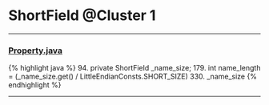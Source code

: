# ShortField @Cluster 1

***

### [Property.java](https://searchcode.com/codesearch/view/15642246/)
{% highlight java %}
94. private ShortField          _name_size;
179.     int name_length = (_name_size.get() / LittleEndianConsts.SHORT_SIZE)
330.     _name_size
{% endhighlight %}

***

